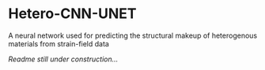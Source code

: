 # Hetero-CNN-UNET

A neural network used for predicting the structural makeup of heterogenous materials from strain-field data

*Readme still under construction...*
